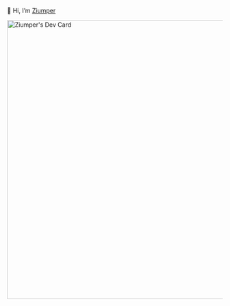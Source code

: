 👋 Hi, I’m [Ziumper](https://ziumper.github.io)


<a href="https://app.daily.dev/ziumper"><img src="https://api.daily.dev/devcards/v2/ms4hmNxr453B3wP7kaNo8.png?type=wide&r=h29" width="652" alt="Ziumper's Dev Card"/></a>

